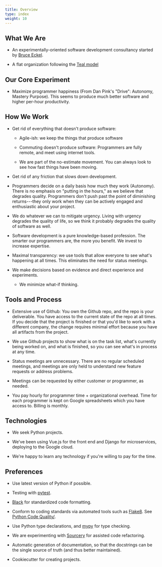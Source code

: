 ```yaml
---
title: Overview
type: index
weight: 10
---
```


## What We Are

-   An experimentally-oriented software development consultancy started
    by [Bruce Eckel](https://www.mindviewllc.com/).

-   A flat organization following the [Teal
    model](http://www.reinventingorganizations.com/uploads/2/1/9/8/21988088/140305_laloux_reinventing_organizations.pdf)

## Our Core Experiment

-   Maximize programmer happiness (From Dan Pink's "Drive": Autonomy,
    Mastery Purpose). This seems to produce much better software and
    higher per-hour productivity.

## How We Work

-   Get rid of everything that doesn't produce software:

    -   Agile-ish: we keep the things that produce software

    -   Commuting doesn't produce software: Programmers are fully
        remote, and meet using internet tools.

    -   We are part of the no-estimate movement. You can always look to
        see how fast things have been moving.

-   Get rid of any friction that slows down development.

-   Programmers decide on a daily basis how much they work (Autonomy).
    There is no emphasis on "putting in the hours," as we believe that
    degrades quality. Programmers don't push past the point of
    diminishing returns---they only work when they can be actively
    engaged and enthusiastic about your project.

-   We do whatever we can to mitigate urgency. Living with urgency
    degrades the quality of life, so we think it probably degrades the
    quality of software as well.

-   Software development is a pure knowledge-based profession. The
    smarter our programmers are, the more you benefit. We invest to
    increase expertise.

-   Maximal transparency: we use tools that allow everyone to see
    what's happening at all times. This eliminates the need for status
    meetings.

-   We make decisions based on evidence and direct experience and
    experiments.

    -   We minimize what-if thinking.

## Tools and Process

-   Extensive use of Github: You own the Github repo, and the repo is
    your deliverable. You have access to the current state of the repo
    at all times. If you decide that the project is finished or that
    you'd like to work with a different company, the change requires
    minimal effort because you have all artifacts from the project.

-   We use Github projects to show what is on the task list, what's
    currently being worked on, and what is finished, so you can see
    what's in process at any time.

-   Status meetings are unnecessary. There are no regular scheduled
    meetings, and meetings are only held to understand new feature
    requests or address problems.

-   Meetings can be requested by either customer or programmer, as
    needed.

-   You pay hourly for programmer time + organizational overhead. Time
    for each programmer is kept on Google spreadsheets which you have
    access to. Billing is monthly.

## Technologies

-   We seek Python projects.

-   We've been using Vue.js for the front end and Django for
    microservices, deploying to the Google cloud.

-   We're happy to learn any technology if you're willing to pay for
    the time.

## Preferences

-   Use latest version of Python if possible.

-   Testing with [pytest](https://docs.pytest.org/en/latest/).

-   [Black](https://github.com/psf/black) for standardized code formatting.

-   Conform to coding standards via automated tools such as
    [Flake8](http://flake8.pycqa.org/en/latest/). See
    [Python Code Quality/](https://realpython.com/python-code-quality/).

-   Use Python type declarations, and [mypy](http://mypy-lang.org/) for type checking.

-   We are experimenting with [Sourcery](https://sourcery.ai/) for assisted
    code refactoring.

-   Automatic generation of documentation, so that the docstrings can
    be the single source of truth (and thus better maintained).

-   Cookiecutter for creating projects.
